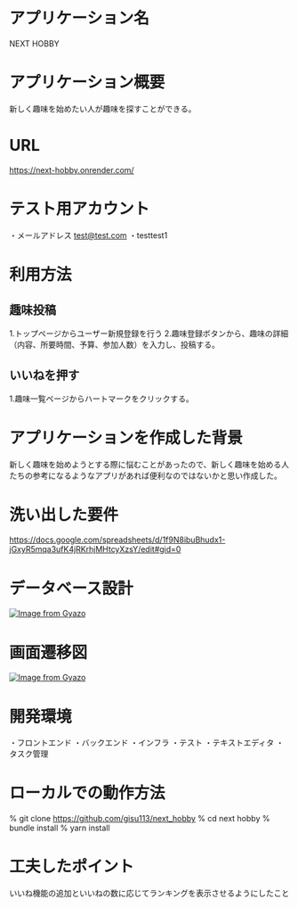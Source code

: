 # アプリケーション名
NEXT HOBBY
# アプリケーション概要
新しく趣味を始めたい人が趣味を探すことができる。
# URL
https://next-hobby.onrender.com/
# テスト用アカウント
・メールアドレス test@test.com
・testtest1
# 利用方法
## 趣味投稿
1.トップページからユーザー新規登録を行う
2.趣味登録ボタンから、趣味の詳細（内容、所要時間、予算、参加人数）を入力し、投稿する。
## いいねを押す
1.趣味一覧ページからハートマークをクリックする。
# アプリケーションを作成した背景
新しく趣味を始めようとする際に悩むことがあったので、新しく趣味を始める人たちの参考になるようなアプリがあれば便利なのではないかと思い作成した。
# 洗い出した要件
https://docs.google.com/spreadsheets/d/1f9N8ibuBhudx1-jGxyR5mqa3ufK4jRKrhjMHtcyXzsY/edit#gid=0
# データベース設計
[![Image from Gyazo](https://i.gyazo.com/b62428743ff597adac078234fdfb4148.png)](https://gyazo.com/b62428743ff597adac078234fdfb4148)
# 画面遷移図
[![Image from Gyazo](https://i.gyazo.com/6aaffc5482c84ca9208552f66bec8341.png)](https://gyazo.com/6aaffc5482c84ca9208552f66bec8341)
# 開発環境
・フロントエンド
・バックエンド
・インフラ
・テスト
・テキストエディタ
・タスク管理
# ローカルでの動作方法
% git clone https://github.com/gisu113/next_hobby
% cd next hobby
% bundle install
% yarn install
# 工夫したポイント
いいね機能の追加といいねの数に応じてランキングを表示させるようにしたこと